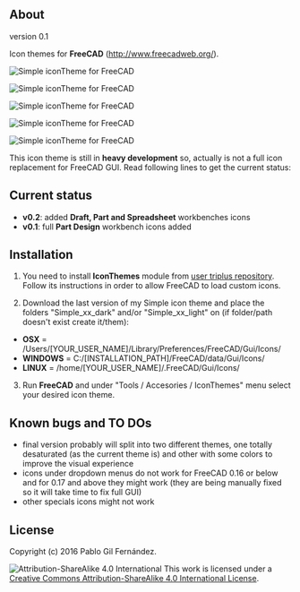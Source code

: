 About
-------
version 0.1

Icon themes for **FreeCAD** (http://www.freecadweb.org/).

![Simple iconTheme for FreeCAD](/../multimedia/img/draft.png?raw=true "Simple iconTheme for FreeCAD")

![Simple iconTheme for FreeCAD](/../multimedia/img/part_design.png?raw=true "Simple iconTheme for FreeCAD")

![Simple iconTheme for FreeCAD](/../multimedia/img/part.png?raw=true "Simple iconTheme for FreeCAD")

![Simple iconTheme for FreeCAD](/../multimedia/img/spreadsheet.png?raw=true "Simple iconTheme for FreeCAD")

![Simple iconTheme for FreeCAD](/../multimedia/img/demo.png?raw=true "Simple iconTheme for FreeCAD")

This icon theme is still in **heavy development** so, actually is not a full icon replacement for FreeCAD GUI. Read following lines to get the current status:

Current status
-------
- **v0.2**: added **Draft, Part and Spreadsheet** workbenches icons
- **v0.1**: full **Part Design** workbench icons added


Installation
------
1. You need to install **IconThemes** module from [user triplus repository](https://github.com/triplus/IconThemes). Follow its instructions in order to allow FreeCAD to load custom icons.

2. Download the last version of my Simple icon theme and place the folders "Simple_xx_dark" and/or "Simple_xx_light" on (if folder/path doesn't exist create it/them):
  - **OSX** = /Users/[YOUR_USER_NAME]/Library/Preferences/FreeCAD/Gui/Icons/
  - **WINDOWS** = C:/[INSTALLATION_PATH]/FreeCAD/data/Gui/Icons/
  - **LINUX** = /home/[YOUR_USER_NAME]/.FreeCAD/Gui/Icons/

3. Run **FreeCAD** and under "Tools / Accesories / IconThemes" menu select your desired icon theme.

Known bugs and TO DOs
------
- final version probably will split into two different themes, one totally desaturated (as the current theme is) and other with some colors to improve the visual experience
- icons under dropdown menus do not work for FreeCAD 0.16 or below and for 0.17 and above they might work (they are being manually fixed so it will take time to fix full GUI)
- other specials icons might not work


License
------
Copyright (c) 2016 Pablo Gil Fernández.

![Attribution-ShareAlike 4.0 International](http://i.creativecommons.org/l/by-sa/3.0/88x31.png)
This work is licensed under a [Creative Commons Attribution-ShareAlike 4.0 International License](http://creativecommons.org/licenses/by-sa/4.0/).
